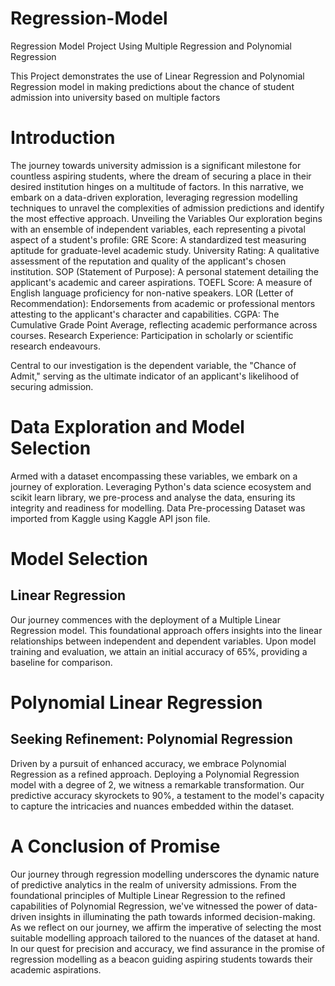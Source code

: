 # Regression-Model
Regression Model Project Using Multiple Regression and Polynomial Regression

This Project demonstrates the use of Linear Regression and Polynomial Regression model in making predictions about the chance of student admission into university based on multiple factors

# Introduction
The journey towards university admission is a significant milestone for countless aspiring students, where the dream of securing a place in their desired institution hinges on a multitude of factors. In this narrative, we embark on a data-driven exploration, leveraging regression modelling techniques to unravel the complexities of admission predictions and identify the most effective approach.
Unveiling the Variables
Our exploration begins with an ensemble of independent variables, each representing a pivotal aspect of a student's profile:
GRE Score: A standardized test measuring aptitude for graduate-level academic study.
University Rating: A qualitative assessment of the reputation and quality of the applicant's chosen institution.
SOP (Statement of Purpose): A personal statement detailing the applicant's academic and career aspirations.
TOEFL Score: A measure of English language proficiency for non-native speakers.
LOR (Letter of Recommendation): Endorsements from academic or professional mentors attesting to the applicant's character and capabilities.
CGPA: The Cumulative Grade Point Average, reflecting academic performance across courses.
Research Experience: Participation in scholarly or scientific research endeavours.

Central to our investigation is the dependent variable, the "Chance of Admit," serving as the ultimate indicator of an applicant's likelihood of securing admission.

# Data Exploration and Model Selection
Armed with a dataset encompassing these variables, we embark on a journey of exploration. Leveraging Python's data science ecosystem and scikit learn library, we pre-process and analyse the data, ensuring its integrity and readiness for modelling.
Data Pre-processing
Dataset was imported from Kaggle using Kaggle API json file.

# Model Selection
## Linear Regression
Our journey commences with the deployment of a Multiple Linear Regression model. This foundational approach offers insights into the linear relationships between independent and dependent variables. Upon model training and evaluation, we attain an initial accuracy of 65%, providing a baseline for comparison.


# Polynomial Linear Regression
## Seeking Refinement: Polynomial Regression
Driven by a pursuit of enhanced accuracy, we embrace Polynomial Regression as a refined approach.
Deploying a Polynomial Regression model with a degree of 2, we witness a remarkable transformation. Our predictive accuracy skyrockets to 90%, a testament to the model's capacity to capture the intricacies and nuances embedded within the dataset.

# A Conclusion of Promise
Our journey through regression modelling underscores the dynamic nature of predictive analytics in the realm of university admissions. From the foundational principles of Multiple Linear Regression to the refined capabilities of Polynomial Regression, we've witnessed the power of data-driven insights in illuminating the path towards informed decision-making.
As we reflect on our journey, we affirm the imperative of selecting the most suitable modelling approach tailored to the nuances of the dataset at hand. In our quest for precision and accuracy, we find assurance in the promise of regression modelling as a beacon guiding aspiring students towards their academic aspirations.

